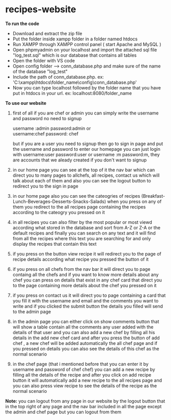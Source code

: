 # recipes-website

**To run the code** 
* Download and extract the zip file
* Put the folder inside xampp folder in a folder named htdocs
* Run XAMPP through XAMPP control panel ( start Apache and MySQL )
* Open phpmyadmin on your localhost and import the attached sql file "log_test.sql" which is our database that contains all tables
* Open the folder with VS code
* Open config folder --> conn_database.php and make sure of the name of the database "log_test" 
* Include the path of conn_database.php. ex: 'C:\xampp\htdocs\folder_name\config\conn_database.php'
* Now you can type localhost followed by the folder name that you have put in htdocs in your url. ex: localhost:8080/folder_name

**To use our website** 
1) first of all if you are chef or admin you can simply write the username and password no need to signup

   username :admin password:admin   or  
   username:chef password: chef 
   
   but if you are a user you need to signup then go to sign in page and put the username and password to enter our homepage
   you can just login with username:user password:user or username :m password:m, they are accounts that we aleady created if you don't want to signup 

2) in our home page you can see at the top of it the nav bar which can direct you to many pages to allchefs, all recipes, contact us which will talk about each of them and also you can see the logout button to redirect you to the sign in page

3) in our home page also you can see the cateogries of recipes (Breakfast-Lunch-Beverages-Desserts-Snacks-Salads) when you press on any of them you redirect to the all recipes page containing the recipes according to the cateogry you pressed on it

4) in all recipes you can also filter by the most popular or most viewd according what stored in the database and sort from A-Z or Z-A or the default recipes and finally you can search on any text and it will find from all the recipes where this text you are searching for and only display the recipes that contain this text

5) if you press on the button view recipe  it will redirect you to the page of recipe details according what recipe you pressed the button of it

6) if you press on all chefs from the nav bar it will direct you to page containg all the chefs and if you want to know more details about any chef you can press on details that exist in any chef card that direct you to the page containing more details about the chef you pressed on it 

7) if you press on contact us it will direct you to page containing a card that you fill it with the username and email and the comments you want to write and if you clicked the submit button the details you filled will send to the admin page

8) in the admin page you can either click on show comments button that will show a table contain all the comments any user added with the details of that user and you can also add a new chef by filling all his details in the add new chef card and after you press the button of add chef , a new chef will be added automatically the all chef page and if you pressed on details you can also see the details of this chef as the normal scenario

9) in the chef page (that i mentioned before that you can enter it by username and password of chef chef) you can add a new recipe by filling all the details of the recipe and after you click on add recipe button it will automatically add a new recipe to the all recipes page and you can also press view recipe to see the details of the recipe as the normal scenario 

**Note:** you can logout from any page in our website by the logout button that in the top right of any page and the nav bar included in all the page except the admin and chef page but you can logout from them


